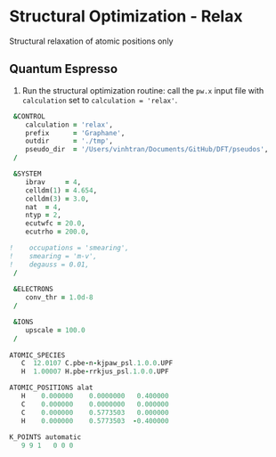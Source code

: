 # Structural Optimization - Relax
Structural relaxation of atomic positions only 


## Quantum Espresso 
1. Run the structural optimization routine: call the `pw.x` input file with `calculation` set to `calculation = 'relax'`. 
```fortran 
 &CONTROL
    calculation = 'relax',
    prefix      = 'Graphane',
    outdir      = './tmp',
    pseudo_dir  = '/Users/vinhtran/Documents/GitHub/DFT/pseudos',        
 /

 &SYSTEM
    ibrav     = 4,
    celldm(1) = 4.654,
    celldm(3) = 3.0,
    nat  = 4,
    ntyp = 2,
    ecutwfc = 20.0,
    ecutrho = 200.0, 

!    occupations = 'smearing',
!    smearing = 'm-v',
!    degauss = 0.01,
 /
 
 &ELECTRONS
    conv_thr = 1.0d-8
 /

 &IONS
    upscale = 100.0
 /
 
ATOMIC_SPECIES
   C  12.0107 C.pbe-n-kjpaw_psl.1.0.0.UPF
   H  1.00007 H.pbe-rrkjus_psl.1.0.0.UPF

ATOMIC_POSITIONS alat
   H    0.000000    0.0000000   0.400000
   C    0.000000    0.0000000   0.000000
   C    0.000000    0.5773503   0.000000
   H    0.000000    0.5773503  -0.400000
   
K_POINTS automatic
   9 9 1   0 0 0
```
